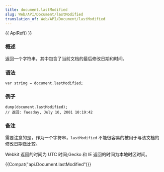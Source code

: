 ```yaml
---
title: document.lastModified
slug: Web/API/Document/lastModified
translation_of: Web/API/Document/lastModified
---
```

{{ ApiRef() }}

### 概述

返回一个字符串，其中包含了当前文档的最后修改日期和时间。

### 语法

```plain
var string = document.lastModified;
```

### 例子

```plain
dump(document.lastModified);
// 返回: Tuesday, July 10, 2001 10:19:42
```

### 备注

需要注意的是，作为一个字符串，`lastModified` 不能很容易的被用于与该文档的修改日期做比较。

Webkit 返回的时间为 UTC 时间;Gecko 和 IE 返回的时间为本地时区时间。

{{Compat("api.Document.lastModified")}}
